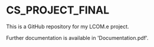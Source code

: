 # CS_PROJECT_FINAL

This is a GitHub repository for my LCOM.e project.

Further documentation is available in 'Documentation.pdf'.


